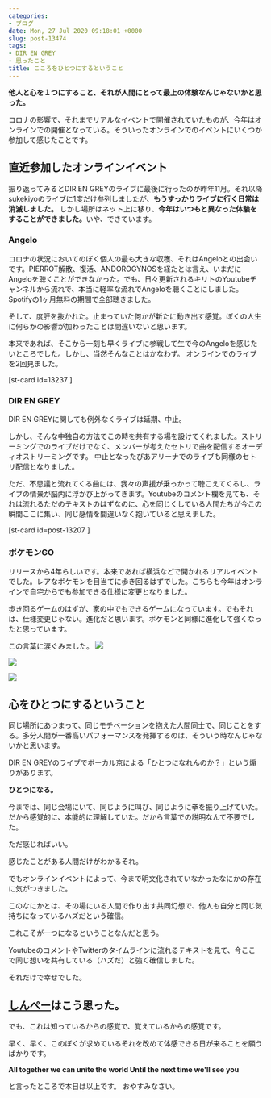 ```yaml
---
categories:
- ブログ
date: Mon, 27 Jul 2020 09:18:01 +0000
slug: post-13474
tags:
- DIR EN GREY
- 思ったこと
title: こころをひとつにするということ
---
```


<strong>他人と心を１つにすること、それが人間にとって最上の体験なんじゃないかと思った。</strong>

コロナの影響で、それまでリアルなイベントで開催されていたものが、今年はオンラインでの開催となっている。そういったオンラインでのイベントにいくつか参加して感じたことです。
<h2>直近参加したオンラインイベント</h2>
振り返ってみるとDIR EN GREYのライブに最後に行ったのが昨年11月。それ以降sukekiyoのライブに1度だけ参列しましたが、<strong>もうすっかりライブに行く日常は消滅しました。</strong>
しかし場所はネット上に移り、<strong>今年はいつもと異なった体験をすることができました。</strong>いや、できています。
<h3>Angelo</h3>
<span class="rmarker">コロナの状況においてのぼく個人の最も大きな収穫、それはAngeloとの出会いです。</span>PIERROT解散、復活、ANDOROGYNOSを経たとは言え、いまだにAngeloを聴くことができなかった。でも、日々更新されるキリトのYoutubeチャンネルから流れで、本当に軽率な流れでAngeloを聴くことにしました。Spotifyの1ヶ月無料の期間で全部聴きました。

そして、度肝を抜かれた。止まっていた何かが新たに動き出す感覚。ぼくの人生に何らかの影響が加わったことは間違いないと思います。

本来であれば、そこから一刻も早くライブに参戦して生で今のAngeloを感じたいところでした。しかし、当然そんなことはかなわず。
オンラインでのライブを2回見ました。

[st-card id=13237 ]
<h3>DIR EN GREY</h3>
DIR EN GREYに関しても例外なくライブは延期、中止。

しかし、そんな中独自の方法でこの時を共有する場を設けてくれました。ストリーミングでのライブだけでなく、メンバーが考えたセトリで曲を配信するオーディオストリーミングです。
中止となったぴあアリーナでのライブも同様のセトリ配信となりました。

ただ、不思議と流れてくる曲には、我々の声援が乗っかって聴こえてくるし、ライブの情景が脳内に浮かび上がってきます。<span class="rmarker">Youtubeのコメント欄を見ても、それは流れるただのテキストのはずなのに、心を同じくしている人間たちが今この瞬間ここに集い、同じ感情を間違いなく抱いていると思えました。</span>

[st-card id=post-13207 ]
<h3>ポケモンGO</h3>
リリースから4年らしいです。本来であれば横浜などで開かれるリアルイベントでした。レアなポケモンを目当てに歩き回るはずでした。こちらも今年はオンラインで自宅からでも参加できる仕様に変更となりました。

歩き回るゲームのはずが、家の中でもできるゲームになっています。でもそれは、仕様変更じゃない。進化だと思います。ポケモンと同様に進化して強くなったと思っています。

この言葉に涙ぐみました。
![](images/IMG_4424.jpg)

![](images/IMG_4423.jpg)

![](images/IMG_4425.jpg)
<h2>心をひとつにするということ</h2>
同じ場所にあつまって、同じモチベーションを抱えた人間同士で、同じことをする。多分人間が一番高いパフォーマンスを発揮するのは、そういう時なんじゃないかと思います。

DIR EN GREYのライブでボーカル京による「ひとつになれんのか？」という煽りがあります。

<strong>ひとつになる。</strong>

今までは、同じ会場にいて、同じように叫び、同じように拳を振り上げていた。だから感覚的に、本能的に理解していた。だから言葉での説明なんて不要でした。

ただ感じればいい。

感じたことがある人間だけがわかるそれ。

でもオンラインイベントによって、今まで明文化されていなかったなにかの存在に気がつきました。

こ<span class="rmarker">のなにかとは、その場にいる人間で作り出す共同幻想で、他人も自分と同じ気持ちになっているハズだという確信。</span>

これこそが一つになるということなんだと思う。

<span class="rmarker">YoutubeのコメントやTwitterのタイムラインに流れるテキストを見て、今ここで同じ想いを共有している（ハズだ）と強く確信しました。</span>

それだけで幸せでした。
<h2><a href="https://twitter.com/s_s_p_y">しんぺー</a>はこう思った。</h2>
でも、これは知っているからの感覚で、覚えているからの感覚です。

早く、早く、このぼくが求めているそれを改めて体感できる日が来ることを願うばかりです。

<strong>All together we can unite the world
Until the next time we'll see you</strong>

と言ったところで本日は以上です。
おやすみなさい。